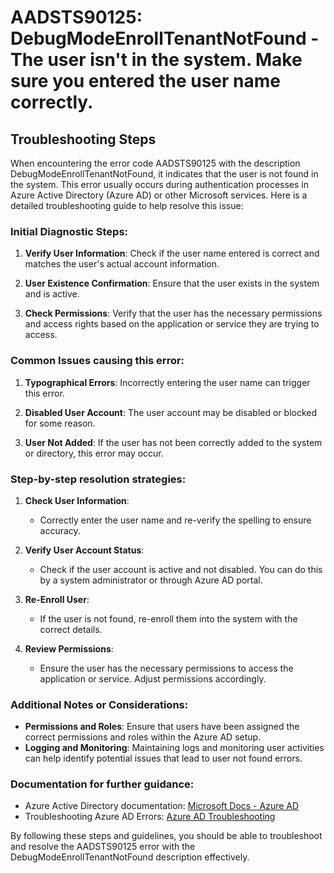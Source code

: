 # AADSTS90125: DebugModeEnrollTenantNotFound - The user isn't in the system. Make sure you entered the user name correctly.


## Troubleshooting Steps
When encountering the error code AADSTS90125 with the description DebugModeEnrollTenantNotFound, it indicates that the user is not found in the system. This error usually occurs during authentication processes in Azure Active Directory (Azure AD) or other Microsoft services. Here is a detailed troubleshooting guide to help resolve this issue:

### Initial Diagnostic Steps:
1. **Verify User Information**: Check if the user name entered is correct and matches the user's actual account information.
  
2. **User Existence Confirmation**: Ensure that the user exists in the system and is active.

3. **Check Permissions**: Verify that the user has the necessary permissions and access rights based on the application or service they are trying to access.

### Common Issues causing this error:
1. **Typographical Errors**: Incorrectly entering the user name can trigger this error.
  
2. **Disabled User Account**: The user account may be disabled or blocked for some reason.

3. **User Not Added**: If the user has not been correctly added to the system or directory, this error may occur.

### Step-by-step resolution strategies:
1. **Check User Information**:
   - Correctly enter the user name and re-verify the spelling to ensure accuracy.

2. **Verify User Account Status**:
   - Check if the user account is active and not disabled. You can do this by a system administrator or through Azure AD portal.

3. **Re-Enroll User**:
   - If the user is not found, re-enroll them into the system with the correct details.

4. **Review Permissions**:
   - Ensure the user has the necessary permissions to access the application or service. Adjust permissions accordingly.

### Additional Notes or Considerations:
- **Permissions and Roles**: Ensure that users have been assigned the correct permissions and roles within the Azure AD setup.
- **Logging and Monitoring**: Maintaining logs and monitoring user activities can help identify potential issues that lead to user not found errors.

### Documentation for further guidance:
- Azure Active Directory documentation: [Microsoft Docs - Azure AD](https://docs.microsoft.com/en-us/azure/active-directory/)
- Troubleshooting Azure AD Errors: [Azure AD Troubleshooting](https://docs.microsoft.com/en-us/azure/active-directory/fundamentals/active-directory-fundamentals-errors)

By following these steps and guidelines, you should be able to troubleshoot and resolve the AADSTS90125 error with the DebugModeEnrollTenantNotFound description effectively.